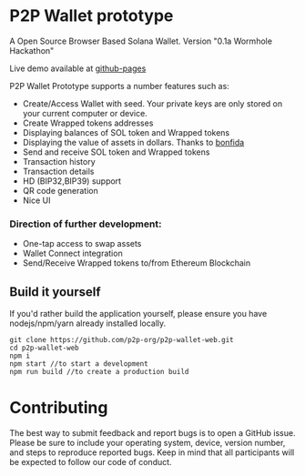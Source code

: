 # P2P Wallet prototype

A Open Source Browser Based Solana Wallet. Version "0.1a Wormhole Hackathon"

Live demo available at [github-pages](https://p2p-org.github.io/p2p-wallet-web/)


P2P Wallet Prototype supports a number features such as:

* Create/Access Wallet with seed. Your private keys are only stored on your current computer or device. 
* Create Wrapped tokens addresses
* Displaying balances of SOL token and Wrapped tokens
* Displaying the value of assets in dollars. Thanks to [bonfida](https://docs.bonfida.com/#project-serum)
* Send and receive SOL token and Wrapped tokens
* Transaction history
* Transaction details
* HD (BIP32,BIP39) support
* QR code generation
* Nice UI

### Direction of further development:

- One-tap access to swap assets 
- Wallet Connect integration
- Send/Receive Wrapped tokens to/from Ethereum Blockchain

## Build it yourself

If you'd rather build the application yourself, please ensure you have nodejs/npm/yarn already installed locally.

```
git clone https://github.com/p2p-org/p2p-wallet-web.git 
cd p2p-wallet-web
npm i
npm start //to start a development
npm run build //to create a production build 
```

# Contributing
The best way to submit feedback and report bugs is to open a GitHub issue. Please be sure to include your operating system, device, version number, and steps to reproduce reported bugs. Keep in mind that all participants will be expected to follow our code of conduct.
